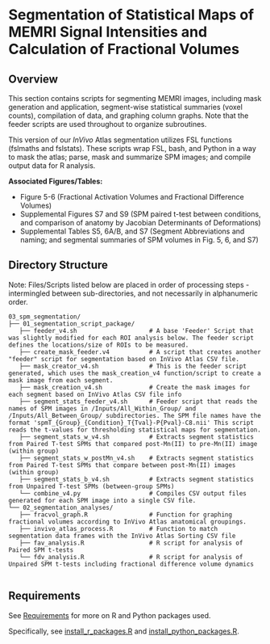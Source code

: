 # Segmentation of Statistical Maps of MEMRI Signal Intensities and Calculation of Fractional Volumes

## Overview
This section contains scripts for segmenting MEMRI images, including mask generation and application, segment-wise statistical summaries (voxel counts), compilation of data, and graphing column graphs. Note that the feeder scripts are used throughout to organize subroutines. 

This version of our _InVivo_ Atlas segmentation utilizes FSL functions (fslmaths and fslstats). These scripts wrap FSL, bash, and Python in a way to mask the atlas; parse, mask and summarize SPM images; and compile output data for R analysis. 

**Associated Figures/Tables:**
- Figure 5-6 (Fractional Activation Volumes and Fractional Difference Volumes)
- Supplemental Figures S7 and S9 (SPM paired t-test between conditions, and comparison of anatomy by Jacobian Determinants of Deformations)
- Supplemental Tables S5, 6A/B, and S7 (Segment Abbreviations and naming; and segmental summaries of SPM volumes in Fig. 5, 6, and S7)

## Directory Structure

Note: Files/Scripts listed below are placed in order of processing steps - intermingled between sub-directories, and not necessarily in alphanumeric order.

```
03_spm_segmentation/
├── 01_segmentation_script_package/
   ├── feeder_v4.sh                    # A base 'Feeder' Script that was slightly modified for each ROI analysis below. The feeder script defines the locations/size of ROIs to be measured. 
   ├── create_mask_feeder.v4           # A script that creates another "feeder" script for segmentation based on InVivo Atlas CSV file.  
   ├── mask_creator_v4.sh              # This is the feeder script generated, which uses the mask_creation_v4 function/script to create a mask image from each segment. 
   ├── mask_creation_v4.sh             # Create the mask images for each segment based on InVivo Atlas CSV file info
   ├── segment_stats_feeder_v4.sh      # Feeder script that reads the names of SPM images in /Inputs/All_Within_Group/ and /Inputs/All_Between_Group/ subdirectories. The SPM file names have the format 'spmT_{Group}_{Condition}_T{Tval}-P{Pval}-C8.nii' This script reads the t-values for thresholding statistical maps for segmentation.
   ├── segment_stats_w_v4.sh           # Extracts segment statistics from Paired T-test SPMs that compared post-Mn(II) to pre-Mn(II) image (within group)
   ├── segment_stats_w_postMn_v4.sh    # Extracts segment statistics from Paired T-test SPMs that compare between post-Mn(II) images (within group)
   ├── segment_stats_b_v4.sh           # Extracts segment statistics from Unpaired T-test SPMs (between-group SPMs)
   └── combine_v4.py                   # Compiles CSV output files generated for each SPM image into a single CSV file.
└── 02_segmentation_analyses/
   ├── fracvol_graph.R                 # Function for graphing fractional volumes according to InVivo Atlas anatomical groupings.
   ├── invivo_atlas_process.R          # Function to match segmentation data frames with the InVivo Atlas Sorting CSV file 
   ├── fav_analysis.R                  # R script for analysis of Paired SPM t-tests             
   └── fdv_analysis.R                  # R script for analysis of Unpaired SPM t-tests including fractional difference volume dynamics 
             

```

## Requirements

See [Requirements](../requirements/) for more on R and Python packages used.

Specifically, see [install_r_packages.R](../requirements/install_r_packages.R) and [install_python_packages.R](../requirements/install_python_packages.py).
